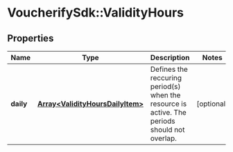 # VoucherifySdk::ValidityHours

## Properties

| Name | Type | Description | Notes |
| ---- | ---- | ----------- | ----- |
| **daily** | [**Array&lt;ValidityHoursDailyItem&gt;**](ValidityHoursDailyItem.md) | Defines the reccuring period(s) when the resource is active. The periods should not overlap. | [optional] |

